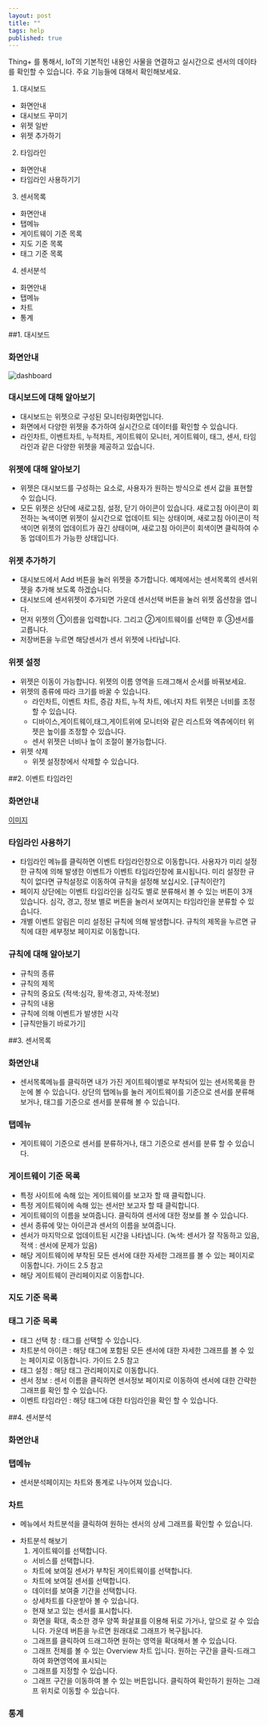 ```yaml
---
layout: post
title: ""
tags: help
published: true
---
```



Thing+ 를 통해서, IoT의 기본적인 내용인 사물을 연결하고 실시간으로 센서의 데이타를 확인할 수 있습니다.
주요 기능들에 대해서 확인해보세요.

1. 대시보드
  - 화면안내
  - 대시보드 꾸미기
  - 위젯 일반
  - 위젯 추가하기
2. 타임라인
  - 화면안내
  - 타임라인 사용하기기
3. 센서목록
  - 화면안내
  - 탭메뉴
  - 게이트웨이 기준 목록
  - 지도 기준 목록
  - 태그 기준 목록
4. 센서분석
  - 화면안내
  - 탭메뉴
  - 차트
  - 통계

##1. 대시보드
### 화면안내
![dashboard](http://techblog.daliworks.net/assets/dashboard1.png) 

### 대시보드에 대해 알아보기
* 대시보드는 위젯으로 구성된 모니터링화면입니다.
* 화면에서 다양한 위젯을 추가하여 실시간으로 데이터를 확인할 수 있습니다.
* 라인차트, 이벤트차트, 누적차트, 게이트웨이 모니터, 게이트웨이, 태그, 센서, 타임라인과 같은 다양한 위젯을 제공하고 있습니다.

### 위젯에 대해 알아보기
* 위젯은 대시보드를 구성하는 요소로, 사용자가 원하는 방식으로 센서 값을 표현할 수 있습니다.
* 모든 위젯은 상단에 새로고침, 설정, 닫기 아이콘이 있습니다. 새로고침 아이콘이 회전하는 녹색이면 위젯이 실시간으로 업데이트 되는 상태이며, 새로고침 아이콘이 적색이면 위젯의 업데이트가 끊긴 상태이며, 새로고침 아이콘이 회색이면 클릭하여 수동 업데이트가 가능한 상태입니다.

### 위젯 추가하기
* 대시보드에서 Add 버튼을 눌러 위젯을 추가합니다. 예제에서는 센서목록의 센서위젯을 추가해 보도록 하겠습니다.
* 대시보드에 센서위젯이 추가되면 가운데 센서선택 버튼을 눌러 위젯 옵션창을 엽니다.
* 먼저 위젯의 ①이름을 입력합니다. 그리고 ②게이트웨이를 선택한 후 ③센서를 고릅니다.
* 저장버튼을 누르면 해당센서가 센서 위젯에 나타납니다.

### 위젯 설정
* 위젯은 이동이 가능합니다. 위젯의 이름 영역을 드래그해서 순서를 바꿔보세요.
* 위젯의 종류에 따라 크기를 바꿀 수 있습니다. 
  - 라인차트, 이벤트 차트, 증감 차트, 누적 차트, 에너지 차트 위젯은 너비를 조정할 수 있습니다.
  - 디바이스,게이트웨이,태그,게이트위에 모니터와 같은 리스트와 엑츄에이터 위젯은 높이를 조정할 수 있습니다.
  - 센서 위젯은 너비나 높이 조절이 불가능합니다.
* 위젯 삭제
  - 위젯 설정창에서 삭제할 수 있습니다.

##2. 이벤트 타임라인

### 화면안내
[이미지]()

### 타임라인 사용하기
* 타임라인 메뉴를 클릭하면 이벤트 타임라인창으로 이동합니다. 사용자가 미리 설정한 규칙에 의해 발생한 이벤트가 이벤트 타임라인창에 표시됩니다. 미리 설정한 규칙이 없다면 규칙설정로 이동하여 규칙을 설정해 보십시오. [규칙이란?]
* 페이지 상단에는 이벤트 타임라인을 심각도 별로 분류해서 볼 수 있는 버튼이 3개 있습니다. 심각, 경고, 정보 별로 버튼을 눌러서 보여지는 타임라인을 분류할 수 있습니다.
* 개별 이벤트 알림은 미리 설정된 규칙에 의해 발생합니다. 규칙의 제목을 누르면 규칙에 대한 세부정보 페이지로 이동합니다.

### 규칙에 대해 알아보기
* 규칙의 종류
* 규칙의 제목
* 규칙의 중요도 (적색:심각, 황색:경고, 자색:정보)
* 규칙의 내용
* 규칙에 의해 이벤트가 발생한 시각
* [규칙만들기 바로가기]

##3. 센서목록
### 화면안내

* 센서목록메뉴를 클릭하면 내가 가진 게이트웨이별로 부착되어 있는 센서목록을 한눈에 볼 수 있습니다. 상단의 탭메뉴를 눌러 게이트웨이를 기준으로 센서를 분류해 보거나, 태그를 기준으로 센서를 분류해 볼 수 있습니다.

### 탭메뉴
* 게이트웨이 기준으로 센서를 분류하거나, 태그 기준으로 센서를 분류 할 수 있습니다.

### 게이트웨이 기준 목록
* 특정 사이트에 속해 있는 게이트웨이를 보고자 할 때 클릭합니다.
* 특정 게이트웨이에 속해 있는 센서만 보고자 할 때 클릭합니다.
* 게이트웨이의 이름을 보여줍니다. 클릭하여 센서에 대한 정보를 볼 수 있습니다.
* 센서 종류에 맞는 아이콘과 센서의 이름을 보여줍니다.
* 센서가 마지막으로 업데이트된 시간을 나타냅니다. (녹색: 센서가 잘 작동하고 있음, 적색 : 센서에 문제가 있음)
* 해당 게이트웨이에 부착된 모든 센서에 대한 자세한 그래프를 볼 수 있는 페이지로 이동합니다. 가이드 2.5 참고
* 해당 게이트웨이 관리페이지로 이동합니다.

### 지도 기준 목록
### 태그 기준 목록
* 태그 선택 창 : 태그를 선택할 수 있습니다.
* 차트분석 아이콘 : 해당 태그에 포함된 모든 센서에 대한 자세한 그래프를 볼 수 있는 페이지로 이동합니다. 가이드 2.5 참고
* 태그 설정 : 해당 태그 관리페이지로 이동합니다.
* 센서 정보 : 센서 이름을 클릭하면 센서정보 페이지로 이동하여 센서에 대한 간략한 그래프를 확인 할 수 있습니다.
* 이벤트 타임라인 : 해당 태그에 대한 타임라인을 확인 할 수 있습니다.

##4. 센서분석
### 화면안내
### 탭메뉴
* 센서분석페이지는 차트와 통계로 나누어져 있습니다.

### 차트

  - 메뉴에서 차트분석을 클릭하여 원하는 센서의 상세 그래프를 확인할 수 있습니다.
  * 차트분석 해보기
    1. 게이트웨이를 선택합니다.
    - 서비스를 선택합니다.
    - 차트에 보여질 센서가 부착된 게이트웨이를 선택합니다.
    - 차트에 보여질 센서를 선택합니다.
    - 데이터를 보여줄 기간을 선택합니다.
    - 상세차트를 다운받아 볼 수 있습니다.
    - 현재 보고 있는 센서를 표시합니다.
    - 화면을 확대, 축소한 경우 양쪽 화살표를 이용해 뒤로 가거나, 앞으로 갈 수 있습니다. 가운데 버튼을 누르면 원래대로 그래프가 복구됩니다.
    - 그래프를 클릭하여 드래그하면 원하는 영역을 확대해서 볼 수 있습니다.
    - 그래프 전체를 볼 수 있는 Overview 차트 입니다. 원하는 구간을 클릭-드래그하여 화면영역에 표시되는
    - 그래프를 지정할 수 있습니다.
    - 그래프 구간을 이동하여 볼 수 있는 버튼입니다. 클릭하여 확인하기 원하는 그래프 위치로 이동할 수 있습니다.

### 통계
